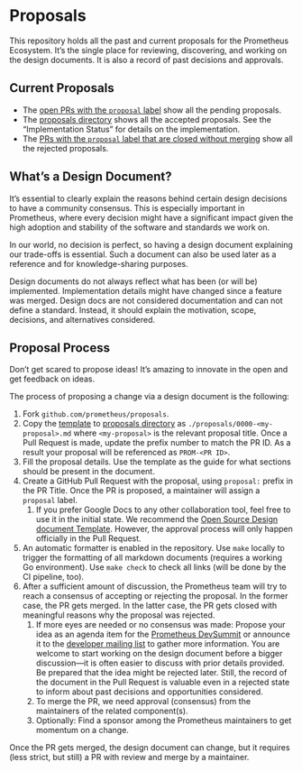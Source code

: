 # Proposals

This repository holds all the past and current proposals for the Prometheus Ecosystem. It’s the single place for
reviewing, discovering, and working on the design documents. It is also a record of past decisions and approvals.

## Current Proposals

* The [open PRs with the `proposal` label](https://github.com/prometheus/proposals/pulls?q=is%3Aopen+is%3Apr+label%3Aproposal) show all the pending proposals.
* The [proposals directory](./proposals) shows all the accepted proposals. See the “Implementation Status” for details on the implementation.
* The [PRs with the `proposal` label that are closed without merging](https://github.com/prometheus/proposals/pulls?q=is%3Apr+label%3Aproposal+is%3Aclosed+is%3Aunmerged) show all the rejected proposals.

## What’s a Design Document?

It’s essential to clearly explain the reasons behind certain design decisions to have a community consensus. This is especially
important in Prometheus, where every decision might have a significant impact given the high adoption and stability of the software and standards we work on.

In our world, no decision is perfect, so having a design document explaining our trade-offs is essential.
Such a document can also be used later as a reference and for knowledge-sharing purposes.

Design documents do not always reflect what has been (or will be) implemented. Implementation details
might have changed since a feature was merged. Design docs are not considered documentation and can not define a standard.
Instead, it should explain the motivation, scope, decisions, and alternatives considered.

## Proposal Process

Don’t get scared to propose ideas! It’s amazing to innovate in the open and get feedback on ideas.

The process of proposing a change via a design document is the following:

1. Fork `github.com/prometheus/proposals`.
2. Copy the [template](0000-template.md) to [proposals directory](./proposals) as `./proposals/0000-<my-proposal>.md` where `<my-proposal>` is the relevant proposal title. Once a Pull Request is made, update the prefix number to match the PR ID. As a result your proposal will be referenced as `PROM-<PR ID>`.
3. Fill the proposal details. Use the template as the guide for what sections should be present in the document.
4. Create a GitHub Pull Request with the proposal, using `proposal:` prefix in the PR Title. Once the PR is proposed, a maintainer will assign a `proposal` label.
   1. If you prefer Google Docs to any other collaboration tool, feel free to use it in the initial state. We recommend the [Open Source Design document Template](https://docs.google.com/document/d/1zeElxolajNyGUB8J6aDXwxngHynh4iOuEzy3ylLc72U/edit#). However, the approval process will only happen officially in the Pull Request.
5. An automatic formatter is enabled in the repository. Use `make` locally to trigger the formatting of all markdown documents (requires a working Go environment). Use `make check` to check all links (will be done by the CI pipeline, too).
6. After a sufficient amount of discussion, the Prometheus team will try to reach a consensus of accepting or rejecting the proposal. In the former case, the PR gets merged. In the latter case, the PR gets closed with meaningful reasons why the proposal was rejected.
   1. If more eyes are needed or no consensus was made: Propose your idea as an agenda item for the [Prometheus DevSummit](https://docs.google.com/document/d/11LC3wJcVk00l8w5P3oLQ-m3Y37iom6INAMEu2ZAGIIE/edit) or announce it to the [developer mailing list](https://groups.google.com/forum/#!forum/prometheus-developers) to gather more information. You are welcome to start working on the design document before a bigger discussion—it is often easier to discuss with prior details provided. Be prepared that the idea might be rejected later. Still, the record of the document in the Pull Request is valuable even in a rejected state to inform about past decisions and opportunities considered.
   2. To merge the PR, we need approval (consensus) from the maintainers of the related component(s).
   3. Optionally: Find a sponsor among the Prometheus maintainers to get momentum on a change.

Once the PR gets merged, the design document can change, but it requires (less strict, but still) a PR with review and merge by a maintainer.
